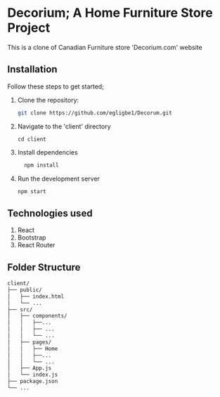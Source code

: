# Decorium; A Home Furniture Store Project

This is a clone of Canadian Furniture store 'Decorium.com' website

## Installation

Follow these steps to get started;

1. Clone the repository:

   ```bash
   git clone https://github.com/egligbe1/Decorum.git
   ```

2. Navigate to the 'client' directory
   ```
   cd client
   ```

3. Install dependencies
    ``` bash
      npm install
      ```
4. Run the development server
   ``` bash
   npm start
   ```

## Technologies used
1. React
2. Bootstrap
3. React Router

## Folder Structure
``` bash
client/
├── public/
│   ├── index.html
│   └── ...
├── src/
│   ├── components/
│   │   ├──...
│   │   ├── ...
│   │   └── ...
│   ├── pages/
│   │   ├── Home
│   │   ├──...
│   │   └── ...
│   ├── App.js
│   └── index.js
├── package.json
└── ...
```

      
